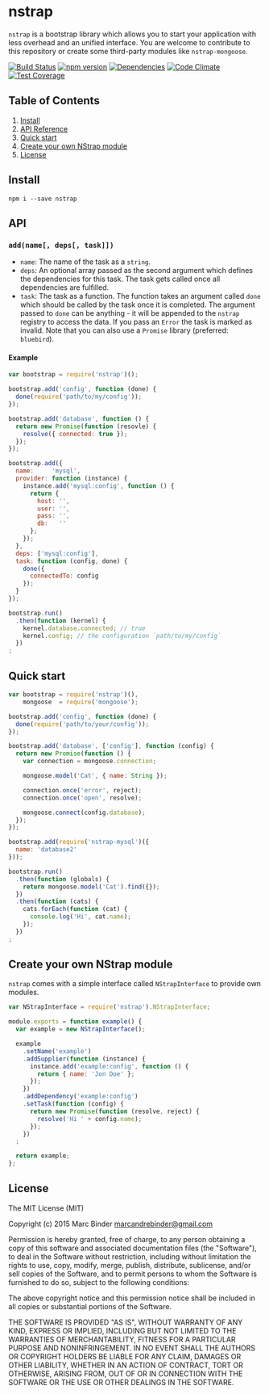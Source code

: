 nstrap
======
`nstrap` is a bootstrap library which allows you to start your application with less overhead and an unified interface. You are welcome to contribute to this repository or create some third-party modules like `nstrap-mongoose`.

[![Build Status](https://travis-ci.org/MrBoolean/nstrap.svg?branch=master)](https://travis-ci.org/MrBoolean/nstrap) [![npm version](https://badge.fury.io/js/nstrap.svg)](http://badge.fury.io/js/nstrap) [![Dependencies](https://david-dm.org/MrBoolean/nstrap.svg)](https://travis-ci.org/MrBoolean/nstrap) [![Code Climate](https://codeclimate.com/github/MrBoolean/nstrap/badges/gpa.svg)](https://codeclimate.com/github/MrBoolean/nstrap) [![Test Coverage](https://codeclimate.com/github/MrBoolean/nstrap/badges/coverage.svg)](https://codeclimate.com/github/MrBoolean/nstrap/coverage)

## Table of Contents
1. [Install](#install)
2. [API Reference](#api)
3. [Quick start](#quick-start)
4. [Create your own NStrap module](#create-your-own-nstrap-module)
5. [License](#license)

## Install
```
npm i --save nstrap
```

## API
### `add(name[, deps[, task]])`
- `name`: The name of the task as a `string`.
- `deps`: An optional array passed as the second argument which defines the dependencies for this task. The task gets called once all dependencies are fulfilled.
- `task`: The task as a function. The function takes an argument called `done` which should be called by the task once it is completed. The argument passed to `done` can be anything - it will be appended to the `nstrap` registry to access the data. If you pass an `Error` the task is marked as invalid. Note that you can also use a `Promise` library (preferred: `bluebird`).

#### Example
```javascript
var bootstrap = require('nstrap')();

bootstrap.add('config', function (done) {
  done(require('path/to/my/config'));
});

bootstrap.add('database', function () {
  return new Promise(function (resovle) {
    resolve({ connected: true });
  });
});

bootstrap.add({
  name:     'mysql',
  provider: function (instance) {
    instance.add('mysql:config', function () {
      return {
        host: '',
        user: '',
        pass: '',
        db:   ''
      };
    });
  },
  deps: ['mysql:config'],
  task: function (config, done) {
    done({
      connectedTo: config
    });
  }
});

bootstrap.run()
  .then(function (kernel) {
    kernel.database.connected; // true
    kernel.config; // the configuration `path/to/my/config`
  })
;
```

## Quick start
```javascript
var bootstrap = require('nstrap')(),
    mongoose  = require('mongoose');

bootstrap.add('config', function (done) {
  done(require('path/to/your/config'));
});

bootstrap.add('database', ['config'], function (config) {
  return new Promise(function () {
    var connection = mongoose.connection;

    mongoose.model('Cat', { name: String });

    connection.once('error', reject);
    connection.once('open', resolve);

    mongoose.connect(config.database);
  });
});

bootstrap.add(require('nstrap-mysql')({
  name: 'database2'
}));

bootstrap.run()
  .then(function (globals) {
    return mongoose.model('Cat').find({});
  })
  .then(function (cats) {
    cats.forEach(function (cat) {
      console.log('Hi', cat.name);
    });
  })
;
```

## Create your own NStrap module
`nstrap` comes with a simple interface called `NStrapInterface` to provide own modules.

```javascript
var NStrapInterface = require('nstrap').NStrapInterface;

module.exports = function example() {
  var example = new NStrapInterface();

  example
    .setName('example')
    .addSupplier(function (instance) {
      instance.add('example:config', function () {
        return { name: 'Jon Doe' };
      });
    })
    .addDependency('example:config')
    .setTask(function (config) {
      return new Promise(function (resolve, reject) {
        resolve('Hi ' + config.name);
      });
    })
  ;

  return example;
};
```

## License
The MIT License (MIT)

Copyright (c) 2015 Marc Binder <marcandrebinder@gmail.com>

Permission is hereby granted, free of charge, to any person obtaining a copy
of this software and associated documentation files (the "Software"), to deal
in the Software without restriction, including without limitation the rights
to use, copy, modify, merge, publish, distribute, sublicense, and/or sell
copies of the Software, and to permit persons to whom the Software is
furnished to do so, subject to the following conditions:

The above copyright notice and this permission notice shall be included in
all copies or substantial portions of the Software.

THE SOFTWARE IS PROVIDED "AS IS", WITHOUT WARRANTY OF ANY KIND, EXPRESS OR
IMPLIED, INCLUDING BUT NOT LIMITED TO THE WARRANTIES OF MERCHANTABILITY,
FITNESS FOR A PARTICULAR PURPOSE AND NONINFRINGEMENT. IN NO EVENT SHALL THE
AUTHORS OR COPYRIGHT HOLDERS BE LIABLE FOR ANY CLAIM, DAMAGES OR OTHER
LIABILITY, WHETHER IN AN ACTION OF CONTRACT, TORT OR OTHERWISE, ARISING FROM,
OUT OF OR IN CONNECTION WITH THE SOFTWARE OR THE USE OR OTHER DEALINGS IN
THE SOFTWARE.